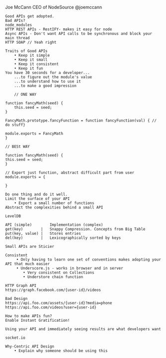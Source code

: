 Joe McCann
	CEO of NodeSource
	@joemccann

	Good APIs get adopted.
	Bad APIs?
	node_modules
	HTTP REST APIs - RestIFY- makes it easy for node
	Async APIs - Don't want API calls to be synchronous and block your main thread
	HTTP SOAP // Yeah right

	Traits of Good APIs
		• Keep it simple
		• Keep it small
		• Keep it consistent
		• Keep it fun
	You have 30 seconds for a developer...
		...to figure out the module's value
		...to understand how to use it
		...to make a good impression

		// ONE WAY

	function fancyMath(seed) {
		this.seed = seed;
	}

	FancyMath.prototype.fancyFunction = function fancyFunction(val) { // do stuff}

	module.exports = FancyMath
	}

	// BESt WAY

	function fancyMath(seed) {
	this.seed = seed;
	}

	// Export just function, abstract difficult part from user
	module.exports = {

	}

	Do one thing and do it well.
	Limit the surface of your API
		• Export a small number of functions
	Abstract the complexities behind a small API

	LevelDB

	API (simple)		Implementation (complex)
	get(key)		|	Snappy Compression. Concepts from Big Table
	put(key, value) |	Stores entries
	del(key)		|	Lexicographically sorted by keys

	Small APIs are Sticier

	Consistent
		 • Only having to learn one set of conventions makes adopting your API that much easier
		 • Underscore.js - works in browser and in server
		 	• Very consistent on Collections
		 	• Understore chain function 

	HTTP Graph API
	https://graph.facebook.com/{user-id}/videos

	Bad Design
	https://api.foo.com/assets/{user-id}?media=phone
	https://api.foo.com/videos?user={user-id}

	How to make APIs fun?
	Enable Instant Gratification!

	Using your API and immediately seeing results are what developers want

	socket.io

	Why-Centric API Design
		• Explain why someone should be using this